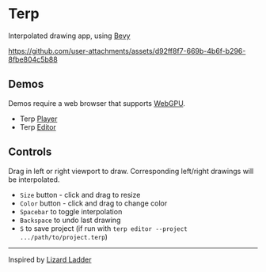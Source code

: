 # Terp

Interpolated drawing app, using [Bevy](https://bevyengine.org/)


https://github.com/user-attachments/assets/d92ff8f7-669b-4b6f-b296-8fbe804c5b88

## Demos

Demos require a web browser that supports [WebGPU](https://caniuse.com/webgpu).

* Terp [Player](https://rectalogic.com/terp/player.html)
* Terp [Editor](https://rectalogic.com/terp/editor.html)

## Controls

Drag in left or right viewport to draw.
Corresponding left/right drawings will be interpolated.
* `Size` button - click and drag to resize
* `Color` button - click and drag to change color
* `Spacebar` to toggle interpolation
* `Backspace` to undo last drawing
* `S` to save project (if run with `terp editor --project .../path/to/project.terp`)

---

Inspired by [Lizard Ladder](http://www.tedwiggin.com/LizardLadder/)
